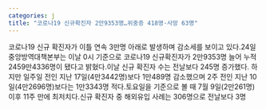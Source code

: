 ```yaml
---
categories: j
title: "코로나19 신규확진자 2만9353명…위중증 418명·사망 63명"
---
```

코로나19 신규 확진자가 이틀 연속 3만명 아래로 발생하며 감소세를 보이고 있다.24일 중앙방역대책본부는 이날 0시 기준으로 코로나19 신규확진자가 2만9353명 늘어 누적 2459만4336명이 됐다고 밝혔다.이날 신규 확진자 수는 전날보다 245명 증가했다. 하지만 일주일 전인 지난 17일(4만3442명)보다 1만489명 감소했으며 2주 전인 지난 10일(4만2696명)보다는 1만3343명 적다.토요일을 기준으로 볼 때 7월 9일(2만261명) 이후 11주 만에 최저치다.신규 확진자 중 해외유입 사례는 306명으로 전날보다 3명
